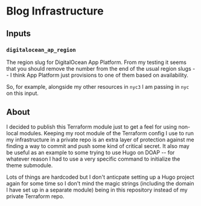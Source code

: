 # Blog Infrastructure

## Inputs

### `digitalocean_ap_region`

The region slug for DigitalOcean App Platform. From my testing it seems that you
should remove the number from the end of the usual region slugs -- I think App
Platform just provisions to one of them based on availability.

So, for example, alongside my other resources in `nyc3` I am passing in `nyc` on
this input.

## About

I decided to publish this Terraform module just to get a feel for using
non-local modules. Keeping my root module of the Terraform config I use to run
my infrastructure in a private repo is an extra layer of protection against me
finding a way to commit  and push some kind of critical secret. It also may be
useful as an example to some trying to use Hugo on DOAP -- for whatever reason I
had to use a very specific command to initialize the theme submodule.

Lots of things are hardcoded but I don't anticpate setting up a Hugo project
again for some time so I don't mind the magic strings (including the domain I
have set up in a separate module) being in this repository instead of my private
Terraform repo.
